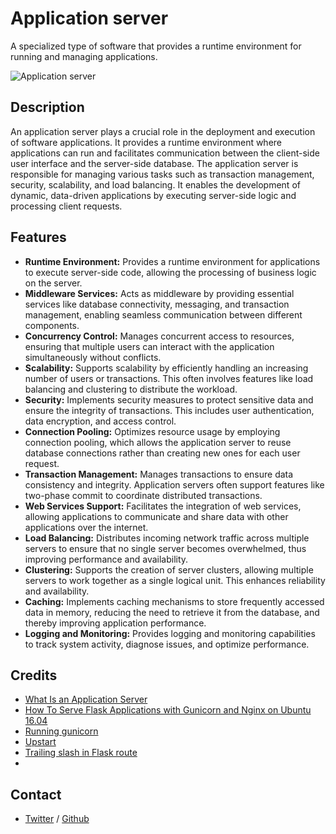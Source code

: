 # Application server
A specialized type of software that provides a runtime environment for running and managing applications.

![Application server](https://pbs.twimg.com/media/EwQ1yB8XEAEP8Pm.jpg)

## Description
An application server plays a crucial role in the deployment and execution of software applications. It provides a runtime environment where applications can run and facilitates communication between the client-side user interface and the server-side database. The application server is responsible for managing various tasks such as transaction management, security, scalability, and load balancing. It enables the development of dynamic, data-driven applications by executing server-side logic and processing client requests.

## Features
 * **Runtime Environment:** Provides a runtime environment for applications to execute server-side code, allowing the processing of business logic on the server.
 * **Middleware Services:** Acts as middleware by providing essential services like database connectivity, messaging, and transaction management, enabling seamless communication between different components.
 * **Concurrency Control:** Manages concurrent access to resources, ensuring that multiple users can interact with the application simultaneously without conflicts.
 * **Scalability:** Supports scalability by efficiently handling an increasing number of users or transactions. This often involves features like load balancing and clustering to distribute the workload.
 * **Security:** Implements security measures to protect sensitive data and ensure the integrity of transactions. This includes user authentication, data encryption, and access control.
 * **Connection Pooling:** Optimizes resource usage by employing connection pooling, which allows the application server to reuse database connections rather than creating new ones for each user request.
 * **Transaction Management:** Manages transactions to ensure data consistency and integrity. Application servers often support features like two-phase commit to coordinate distributed transactions.
 * **Web Services Support:** Facilitates the integration of web services, allowing applications to communicate and share data with other applications over the internet.
 * **Load Balancing:** Distributes incoming network traffic across multiple servers to ensure that no single server becomes overwhelmed, thus improving performance and availability.
 * **Clustering:** Supports the creation of server clusters, allowing multiple servers to work together as a single logical unit. This enhances reliability and availability.
 * **Caching:** Implements caching mechanisms to store frequently accessed data in memory, reducing the need to retrieve it from the database, and thereby improving application performance.
 * **Logging and Monitoring:** Provides logging and monitoring capabilities to track system activity, diagnose issues, and optimize performance.

## Credits
 * [What Is an Application Server](https://www.nginx.com/resources/glossary/application-server-vs-web-server/)
 * [How To Serve Flask Applications with Gunicorn and Nginx on Ubuntu 16.04](https://www.digitalocean.com/community/tutorials/how-to-serve-flask-applications-with-gunicorn-and-nginx-on-ubuntu-16-04)
 * [Running gunicorn](https://docs.gunicorn.org/en/latest/run.html)
 * [Upstart](https://doc.ubuntu-fr.org/upstart)
 * [Trailing slash in Flask route](https://stackoverflow.com/questions/40365390/trailing-slash-in-flask-route)
 * 


## Contact
 * [Twitter](https://www.twitter.com/sakhilelindah) / [Github](https://github.com/sakhi-4096)
